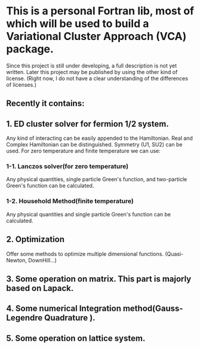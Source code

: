 # This is a personal Fortran lib, most of which will be used to build a Variational Cluster Approach (VCA) package. 

Since this project is still under developing, a full description is not yet written. Later this project may be published by using the other kind of license. (Right now, I do not have a clear understanding of the differences of licenses.)

## Recently it contains:
## 1. ED cluster solver for fermion 1/2 system. 
Any kind of interacting can be easily appended to the Hamiltonian. Real and Complex Hamiltonian can be distinguished. Symmetry (U1, SU2) can be used. For zero temperature and finite temperature we can use:


###  1-1. Lanczos solver(for zero temperature)
Any physical quantities, single particle Green's function, and two-particle Green's function can be calculated.

###  1-2. Household Method(finite temperature)
Any physical quantities and single particle Green's function can be calculated. 

## 2. Optimization 
  Offer some methods to optimize multiple dimensional functions. (Quasi-Newton, DownHill...)

## 3. Some operation on matrix. This part is majorly based on Lapack.

## 4. Some numerical Integration method(Gauss-Legendre Quadrature ).

## 5. Some operation on lattice system. 

#

